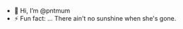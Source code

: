- 👋 Hi, I’m @pntmum
- ⚡ Fun fact: ... There ain't no sunshine when she's gone.

<!---
Update the firmware on your socket wrench now.
--->
